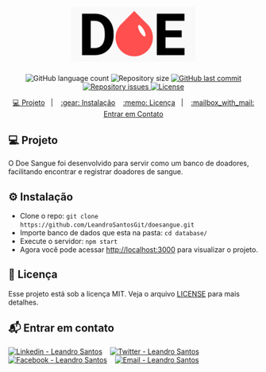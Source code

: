 ﻿<h1 align="center">
    <img alt="doesangue" title="#doesangue" src="public/logo.png" width="250px" />
</h1>

<p align="center">
  <img alt="GitHub language count" src="https://img.shields.io/github/languages/count/LeandroSantosGit/doesangue?color=34cb70">

  <img alt="Repository size" src="https://img.shields.io/github/repo-size/LeandroSantosGit/doesangue?color=34cb70">
  
  <a href="https://github.com/LeandroSantosGit/doesangue/commits/master">
    <img alt="GitHub last commit" src="https://img.shields.io/github/last-commit/LeandroSantosGit/doesangue?color=34cb70">
  </a>

  <a href="https://github.com/LeandroSantosGit/doesangue/issues">
    <img alt="Repository issues" src="https://img.shields.io/github/issues/LeandroSantosGit/doesangue?color=34cb70">
  </a>

  <a href="https://github.com/LeandroSantosGit/doesangue/blob/master/LICENSE.md">
    <img alt="License" src="https://img.shields.io/badge/license-MIT-brightgreen?color=34cb70">
  </a>
  
</p>

<p align="center">
  <a href="#-Projeto">💻 Projeto</a>&nbsp;&nbsp;&nbsp;|&nbsp;&nbsp;&nbsp;
  <a href="#gear-instalação"> :gear: Instalação</a>&nbsp;&nbsp;&nbsp;
  <a href="#memo-licença"> :memo: Licença</a>&nbsp;&nbsp;&nbsp;|&nbsp;&nbsp;&nbsp;
  <a href="#-mailbox_with_mail"> :mailbox_with_mail: Entrar em Contato</a>
</p>

## 💻 Projeto

O Doe Sangue foi desenvolvido para servir como um banco de doadores, facilitando encontrar e registrar doadores de sangue.

## :gear: Instalação

* Clone o repo: ```git clone https://github.com/LeandroSantosGit/doesangue.git```
* Importe banco de dados que esta na pasta: ```cd database/```
* Execute o servidor: ```npm start``` 
* Agora você pode acessar [http://localhost:3000](http://localhost:3000) para visualizar o projeto.

## :memo: Licença

Esse projeto está sob a licença MIT. Veja o arquivo [LICENSE](LICENSE.md) para mais detalhes.

## :mailbox_with_mail: Entrar em contato

<a href="https://www.linkedin.com/in/leandro-s-7811b1151/" target="_blank" ><img alt="Linkedin - Leandro Santos" src="https://img.shields.io/badge/Linkedin--%23F8952D?style=social&logo=linkedin"></a>&nbsp;&nbsp;&nbsp;
<a href="https://twitter.com/rockgolmetal" target="_blank" ><img alt="Twitter - Leandro Santos" src="https://img.shields.io/badge/Twitter--%23F8952D?style=social&logo=twitter"></a>&nbsp;&nbsp;&nbsp;
<a href="https://www.facebook.com/leandro.santos.71216" target="_blank" ><img alt="Facebook - Leandro Santos" src="https://img.shields.io/badge/Facebook--%23F8952D?style=social&logo=facebook"></a>&nbsp;&nbsp;&nbsp;
<a href="mailto:santosdeveloper19@gmail.com" target="_blank" >
  <img alt="Email - Leandro Santos" src="https://img.shields.io/badge/Email--%23F8952D?style=social&logo=gmail">
</a> 
